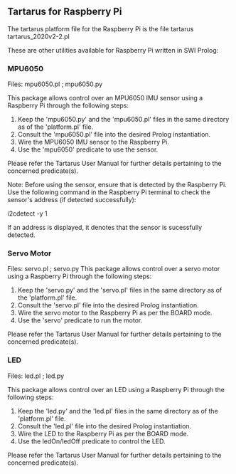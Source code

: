 ## Tartarus for Raspberry Pi

The tartarus platform file for the Raspberry Pi is the file tartarus tartarus_2020v2-2.pl

These are other utilities available for Raspberry Pi written in SWI Prolog:

### MPU6050

Files: mpu6050.pl ; mpu6050.py

This package allows control over an MPU6050 IMU sensor using a Raspberry Pi through the following steps:

1. Keep the 'mpu6050.py' and the 'mpu6050.pl' files in the same directory as of the 'platform.pl' file. 
2. Consult the 'mpu6050.pl' file into the desired Prolog instantiation.
3. Wire the MPU6050 IMU sensor to the Raspberry Pi.
4. Use the 'mpu6050' predicate to use the sensor.

Please refer the Tartarus User Manual for further details pertaining to the concerned predicate(s).

Note: Before using the sensor, ensure that is detected by the Raspberry Pi. Use the following command in the Raspberry Pi terminal to check the sensor's address (if detected successfully):

i2cdetect -y 1 

If an address is displayed, it denotes that the sensor is sucessfully detected. 


### Servo Motor

Files: servo.pl ; servo.py
This package allows control over a servo motor using a Raspberry Pi through the following steps:

1. Keep the 'servo.py' and the 'servo.pl' files in the same directory as of the 'platform.pl' file. 
2. Consult the 'servo.pl' file into the desired Prolog instantiation.
3. Wire the servo motor to the Raspberry Pi as per the BOARD mode.
4. Use the 'servo' predicate to run the motor.

Please refer the Tartarus User Manual for further details pertaining to the concerned predicate(s).

### LED

Files: led.pl ; led.py

This package allows control over an LED using a Raspberry Pi through the following steps:

1. Keep the 'led.py' and the 'led.pl' files in the same directory as of the 'platform.pl' file. 
2. Consult the 'led.pl' file into the desired Prolog instantiation.
3. Wire the LED to the Raspberry Pi as per the BOARD mode.
4. Use the ledOn/ledOff predicate to control the LED.

Please refer the Tartarus User Manual for further details pertaining to the concerned predicate(s).
